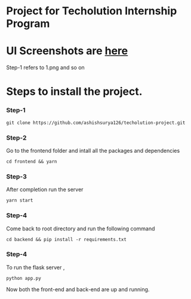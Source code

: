 # Project for Techolution Internship Program


# UI Screenshots are [here](https://github.com/ashishsurya126/techolution-project/tree/master/images)

  Step-1 refers to 1.png and so on



# Steps to install the project.

### Step-1
```
git clone https://github.com/ashishsurya126/techolution-project.git
```

### Step-2
Go to the frontend folder and intall all the packages and dependencies
```
cd frontend && yarn
```

### Step-3
After completion run the server
```
yarn start
```
### Step-4
Come back to root directory and run the following command
```
cd backend && pip install -r requirements.txt
```

### Step-4
To run the flask server ,
```
python app.py
```

Now both the front-end and back-end are up and running.



